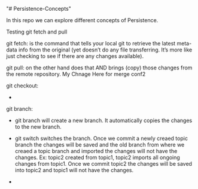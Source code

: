"# Persistence-Concepts"

In this repo we can explore different concepts of Persistence.

Testing git fetch and pull

git fetch: is the command that tells your local git to retrieve the latest meta-data info from the original (yet doesn’t do any file transferring. It’s more like just checking to see if there are any changes available).

git pull: on the other hand does that AND brings (copy) those changes from the remote repository. My Chnage Here for merge conf2

git checkout:

-

git branch:

- git branch <topic-branch> will create a new branch. It automatically copies the changes to the new branch.
- git switch switches the branch. Once we commit a newly creaed topic branch the changes will be saved and the old branch from where we creaed a topic branch and imported the changes will not have the changes.
  Ex: topic2 created from topic1, topic2 imports all ongoing changes from topic1. Once we commit topic2 the changes will be saved into topic2 and topic1 will not have the changes.

-
